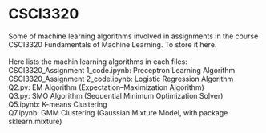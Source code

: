# CSCI3320
Some of machine learning algorithms involved in assignments in the course CSCI3320 Fundamentals of Machine Learning. To store it here. <br />
 <br />
Here lists the machin learning algorithms in each files: <br />
CSCI3320_Assignment 1_code.ipynb: Preceptron Learning Algorithm <br />
CSCI3320_Assignment 2_code.ipynb: Logistic Regression Algorithm <br />
Q2.py: EM Algorithm (Expectation–Maximization Algorithm) <br />
Q3.py: SMO Algorithm (Sequential Minimum Optimization Solver) <br />
Q5.ipynb: K-means Clustering <br />
Q7.ipynb: GMM Clustering (Gaussian Mixture Model, with package sklearn.mixture) <br />

